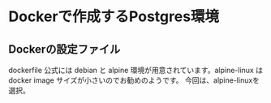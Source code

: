 # Dockerで作成するPostgres環境

## Dockerの設定ファイル
dockerfile
公式には debian と alpine 環境が用意されています。alpine-linux は docker image サイズが小さいのでお勧めのようです。
今回は、alpine-linuxを選択。

